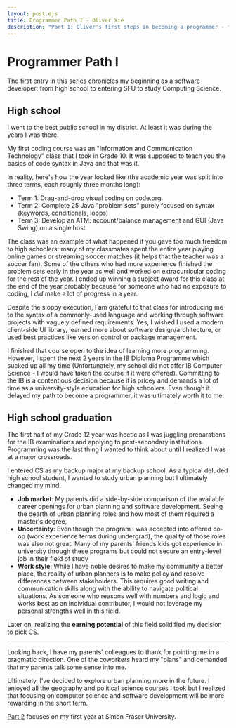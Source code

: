 ```yaml
---
layout: post.ejs
title: Programmer Path I - Oliver Xie
description: "Part 1: Oliver's first steps in becoming a programmer - from high school to entering university."
---
```

# Programmer Path I

The first entry in this series chronicles my beginning as a software developer: from high school to entering SFU to study Computing Science.

## High school

I went to the best public school in my district. At least it was during the years I was there.

My first coding course was an "Information and Communication Technology" class that I took in Grade 10. It was supposed to teach you the basics of code syntax in Java and that was it.

In reality, here's how the year looked like (the academic year was split into three terms, each roughly three months long):
- Term 1: Drag-and-drop visual coding on code.org. 
- Term 2: Complete 25 Java "problem sets" purely focused on syntax (keywords, conditionals, loops)
- Term 3: Develop an ATM: account/balance management and GUI (Java Swing) on a single host

The class was an example of what happened if you gave too much freedom to high schoolers: many of my classmates spent the entire year playing online games or streaming soccer matches (it helps that the teacher was a soccer fan). Some of the others who had more experience finished the problem sets early in the year as well and worked on extracurricular coding for the rest of the year. I ended up winning a subject award for this class at the end of the year probably because for someone who had no exposure to coding, I *did* make a lot of progress in a year.

Despite the sloppy execution, I am grateful to that class for introducing me to the syntax of a commonly-used language and working through software projects with vaguely defined requirements. Yes, I wished I used a modern client-side UI library, learned more about software design/architecture, or used best practices like version control or package management.

I finished that course open to the idea of learning more programming. However, I spent the next 2 years in the IB Diploma Programme which sucked up all my time (Unfortunately, my school did not offer IB Computer Science - I would have taken the course if it were offered). Committing to the IB is a contentious decision because it is pricey and demands a lot of time as a university-style education for high schoolers. Even though it delayed my path to become a programmer, it was ultimately worth it to me.


## High school graduation

The first half of my Grade 12 year was hectic as I was juggling preparations for the IB examinations and applying to post-secondary institutions. Programming was the last thing I wanted to think about until I realized I was at a major crossroads.

I entered CS as my backup major at my backup school. As a typical deluded high school student, I wanted to study urban planning but I ultimately changed my mind.
- **Job market**: My parents did a side-by-side comparison of the available career openings for urban planning and software development. Seeing the dearth of urban planning roles and how most of them required a master's degree, 
- **Uncertainty**: Even though the program I was accepted into offered co-op (work experience terms during undergrad), the quality of those roles was also not great. Many of my parents' friends kids got experience in university through these programs but could not secure an entry-level job in their field of study
- **Work style**: While I have noble desires to make my community a better place, the reality of urban planners is to make policy and resolve differences between stakeholders. This requires good writing and communication skills along with the ability to navigate political situations. As someone who reasons well with numbers and logic and works best as an individual contributor, I would not leverage my personal strengths well in this field.

Later on, realizing the **earning potential** of this field solidified my decision to pick CS.

***

Looking back, I have my parents' colleagues to thank for pointing me in a pragmatic direction. One of the coworkers heard my "plans" and demanded that my parents talk some sense into me. 

Ultimately, I've decided to explore urban planning more in the future. I enjoyed all the geography and political science courses I took but I realized that focusing on computer science and software development will be more rewarding in the short term.

[Part 2](/blog/programmer_path_II) focuses on my first year at Simon Fraser University.